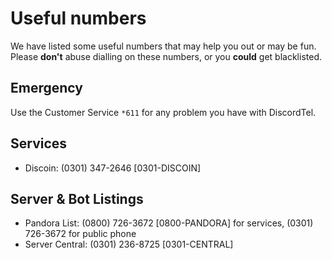 # Useful numbers
We have listed some useful numbers that may help you out or may be fun. Please **don't** abuse dialling on these numbers, or you **could** get blacklisted.

## Emergency
Use the Customer Service `*611` for any problem you have with DiscordTel.

<!-- ## (Roleplay) Restaurants -->

## Services
* Discoin: (0301) 347-2646 [0301-DISCOIN]

## Server & Bot Listings
* Pandora List: (0800) 726-3672 [0800-PANDORA] for services, (0301) 726-3672 for public phone
* Server Central: (0301) 236-8725 [0301-CENTRAL]
